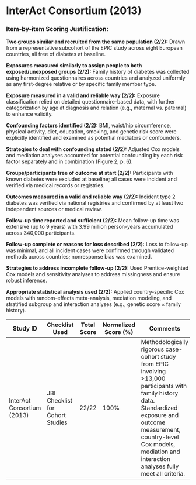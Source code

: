 # InterAct Consortium (2013)

### Item-by-item Scoring Justification:

**Two groups similar and recruited from the same population (2/2):** Drawn from a representative subcohort of the EPIC study across eight European countries, all free of diabetes at baseline.

**Exposures measured similarly to assign people to both exposed/unexposed groups (2/2):** Family history of diabetes was collected using harmonized questionnaires across countries and analyzed uniformly as any first-degree relative or by specific family member type.

**Exposure measured in a valid and reliable way (2/2):** Exposure classification relied on detailed questionnaire-based data, with further categorization by age at diagnosis and relation (e.g., maternal vs. paternal) to enhance validity.

**Confounding factors identified (2/2):** BMI, waist/hip circumference, physical activity, diet, education, smoking, and genetic risk score were explicitly identified and examined as potential mediators or confounders.

**Strategies to deal with confounding stated (2/2):** Adjusted Cox models and mediation analyses accounted for potential confounding by each risk factor separately and in combination (Figure 2, p. 6).

**Groups/participants free of outcome at start (2/2):** Participants with known diabetes were excluded at baseline; all cases were incident and verified via medical records or registries.

**Outcomes measured in a valid and reliable way (2/2):** Incident type 2 diabetes was verified via national registries and confirmed by at least two independent sources or medical review.

**Follow-up time reported and sufficient (2/2):** Mean follow-up time was extensive (up to 9 years) with 3.99 million person-years accumulated across 340,000 participants.

**Follow-up complete or reasons for loss described (2/2):** Loss to follow-up was minimal, and all incident cases were confirmed through validated methods across countries; nonresponse bias was examined.

**Strategies to address incomplete follow-up (2/2):** Used Prentice-weighted Cox models and sensitivity analyses to address missingness and ensure robust inference.

**Appropriate statistical analysis used (2/2):** Applied country-specific Cox models with random-effects meta-analysis, mediation modeling, and stratified subgroup and interaction analyses (e.g., genetic score × family history).

| Study ID | Checklist Used | Total Score | Normalized Score (%) | Comments |
| --- | --- | --- | --- | --- |
| InterAct Consortium (2013) | JBI Checklist for Cohort Studies | 22/22 | 100% | Methodologically rigorous case-cohort study from EPIC involving >13,000 participants with family history data. Standardized exposure and outcome measurement, country-level Cox models, mediation and interaction analyses fully meet all criteria. |

